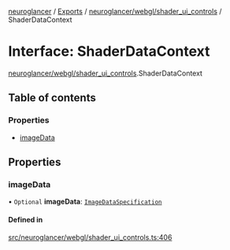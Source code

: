 [neuroglancer](../README.md) / [Exports](../modules.md) / [neuroglancer/webgl/shader\_ui\_controls](../modules/neuroglancer_webgl_shader_ui_controls.md) / ShaderDataContext

# Interface: ShaderDataContext

[neuroglancer/webgl/shader_ui_controls](../modules/neuroglancer_webgl_shader_ui_controls.md).ShaderDataContext

## Table of contents

### Properties

- [imageData](neuroglancer_webgl_shader_ui_controls.ShaderDataContext.md#imagedata)

## Properties

### imageData

• `Optional` **imageData**: [`ImageDataSpecification`](neuroglancer_webgl_shader_ui_controls.ImageDataSpecification.md)

#### Defined in

[src/neuroglancer/webgl/shader_ui_controls.ts:406](https://github.com/ActiveBrainAtlas2/neuroglancer/blob/034b457d/src/neuroglancer/webgl/shader_ui_controls.ts#L406)
